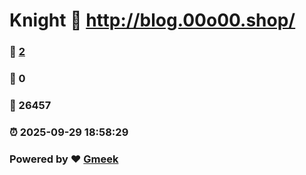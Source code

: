 # Knight :link: http://blog.00o00.shop/ 
### :page_facing_up: [2](http://blog.00o00.shop//tag.html) 
### :speech_balloon: 0 
### :hibiscus: 26457 
### :alarm_clock: 2025-09-29 18:58:29 
### Powered by :heart: [Gmeek](https://github.com/Meekdai/Gmeek)
